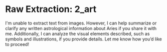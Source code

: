 # Raw Extraction: 2_art

I'm unable to extract text from images. However, I can help summarize or clarify any written astrological information about Aries if you share it with me. Additionally, I can analyze the visual elements described, such as symbols and illustrations, if you provide details. Let me know how you’d like to proceed!